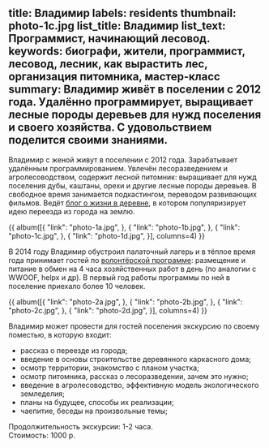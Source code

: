 title: Владимир
labels: residents
thumbnail: photo-1c.jpg
list_title: Владимир
list_text: Программист, начинающий лесовод.
keywords: биографи, жители, программист, лесовод, лесник, как вырастить лес, организация питомника, мастер-класс
summary: Владимир живёт в поселении с 2012 года. Удалённо программирует, выращивает лесные породы деревьев для нужд поселения и своего хозяйства.  С удовольствием поделится своими знаниями.
---
Владимир с женой живут в поселении с 2012 года.
Зарабатывает удалённым программированием.
Увлечён лесоразведением и агролесоводством, содержит лесной питомник: выращивает для нужд поселения дубы, каштаны, орехи и другие лесные породы деревьев.
В свободное время занимается подкастингом, переводом развивающих фильмов.
Ведёт [блог о жизни в деревне](http://land.umonkey.net/), в котором популяризирует идею переезда из города на землю.

{{ album([{
  "link": "photo-1a.jpg",
}, {
  "link": "photo-1b.jpg",
}, {
  "link": "photo-1c.jpg",
}, {
  "link": "photo-1d.jpg",
}], columns=4) }}


В 2014 году Владимир обустроил палаточный лагерь и в тёплое время года принимает гостей по [волонтёрской программе](http://land.umonkey.net/volunteer/): размещение и питание в обмен на 4 часа хозяйственных работ в день (по аналогии с WWOOF, helpx и др).
В первый год работы программы по ней в поселение приехало более 10 человек.

{{ album([{
  "link": "photo-2a.jpg",
}, {
  "link": "photo-2b.jpg",
}, {
  "link": "photo-2c.jpg",
}, {
  "link": "photo-2d.jpg",
}], columns=4) }}


Владимир может провести для гостей поселения экскурсию по своему поместью, в которую входит:

- рассказ о переезде из города;
- введение в основы строительстве деревянного каркасного дома;
- осмотр территории, знакомство с планом участка;
- осмотр питомника, рассказ о лесоразведении, зачем это нужно;
- введение в агролесоводство, эффективную модель экологического земледелия;
- планы на будущее, способы их реализации;
- чаепитие, беседы на произвольные темы;

Продолжительность экскурсии: 1-2 часа.  
Стоимость: 1000 р.
